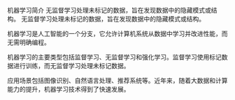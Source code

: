 机器学习简介
无监督学习处理未标记的数据，旨在发现数据中的隐藏模式或结构。
无监督学习处理未标记的数据，旨在发现数据中的隐藏模式或结构。

机器学习是人工智能的一个分支，它允许计算机系统从数据中学习并改进性能，而无需明确编程。

机器学习的主要类型包括监督学习、无监督学习和强化学习。监督学习使用标记数据进行训练，而无监督学习处理未标记数据。

应用场景包括图像识别、自然语言处理、推荐系统等。近年来，随着大数据和计算能力的提升，机器学习技术得到了快速发展。